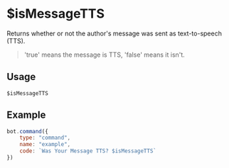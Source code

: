 # $isMessageTTS
Returns whether or not the author's message was sent as text-to-speech (TTS).

> 'true' means the message is TTS, 'false' means it isn't.

## Usage
```
$isMessageTTS
```

## Example
```js
bot.command({
    type: "command",
    name: "example",
    code: `Was Your Message TTS? $isMessageTTS`
})
```
